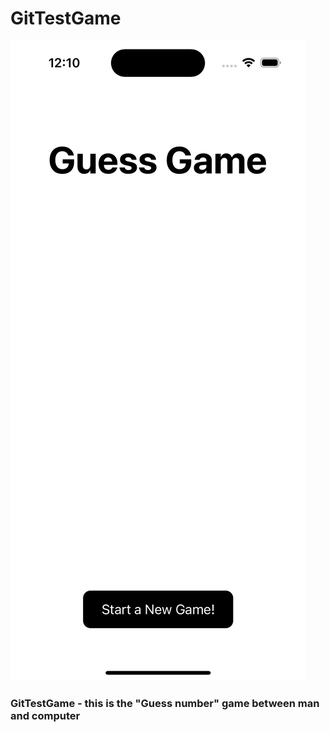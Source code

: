 # GitTestGame 
![First screenshot](https://raw.githubusercontent.com/YoshaKun/GitTestGame/0e1f06db2f8d5d6ee5eca154bfdad89899008b75/001.png)
### GitTestGame - this is the "Guess number" game between man and computer
